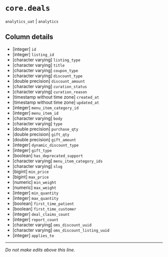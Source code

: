 # `core.deals`
`analytics_uat` | `analytics`

## Column details
* [integer]   `id`
* [integer]   `listing_id`
* [character varying] `listing_type`
* [character varying] `title`
* [character varying] `coupon_type`
* [character varying] `discount_type`
* [double precision] `discount_amount`
* [character varying] `curation_status`
* [character varying] `curation_reason`
* [timestamp without time zone] `created_at`
* [timestamp without time zone] `updated_at`
* [integer]   `menu_item_category_id`
* [integer]   `menu_item_id`
* [character varying] `body`
* [character varying] `type`
* [double precision] `purchase_qty`
* [double precision] `gift_qty`
* [double precision] `gift_amount`
* [integer]   `dynamic_discount_type`
* [integer]   `gift_type`
* [boolean]   `has_deprecated_support`
* [character varying] `menu_item_category_ids`
* [character varying] `slug`
* [bigint]    `min_price`
* [bigint]    `max_price`
* [numeric]   `min_weight`
* [numeric]   `max_weight`
* [integer]   `min_quantity`
* [integer]   `max_quantity`
* [boolean]   `first_time_patient`
* [boolean]   `first_time_customer`
* [integer]   `deal_claims_count`
* [integer]   `report_count`
* [character varying] `oms_discount_uuid`
* [character varying] `oms_discount_listing_uuid`
* [integer]   `applies_to`

-------------------------------------------------------------------------------
*Do not make edits above this line.*
